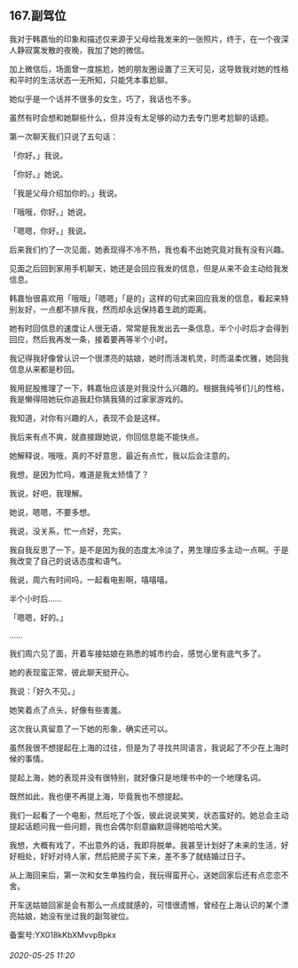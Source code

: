 ## 167.副驾位
我对于韩嘉怡的印象和描述仅来源于父母给我发来的一张照片，终于，在一个夜深人静寂寞发散的夜晚，我加了她的微信。


加上微信后，场面曾一度尴尬，她的朋友圈设置了三天可见，这导致我对她的性格和平时的生活状态一无所知，只能凭本事尬聊。


她似乎是一个话并不很多的女生，巧了，我话也不多。


虽然有时会想和她聊些什么，但并没有太足够的动力去专门思考尬聊的话题。


第一次聊天我们只说了五句话：


「你好。」我说。


「你好。」她说。


「我是父母介绍加你的。」我说。


「哦哦，你好。」她说。


「嗯嗯，你好。」我说。


后来我们约了一次见面，她表现得不冷不热，我也看不出她究竟对我有没有兴趣。


见面之后回到家用手机聊天，她还是会回应我发的信息，但是从来不会主动给我发信息。


韩嘉怡很喜欢用「哦哦」「嗯嗯」「是的」这样的句式来回应我发的信息，看起来特别友好，一点都不排斥我，然而却永远保持着生疏的距离。


她有时回信息的速度让人很无语，常常是我发出去一条信息，半个小时后才会得到回应，然后我再发一条，接着要再等半个小时。


我记得我好像曾认识一个很漂亮的姑娘，她时而活泼机灵，时而温柔优雅，她回我信息从来都是秒回。


我用屁股推理了一下，韩嘉怡应该是对我没什么兴趣的。根据我纯爷们儿的性格，我是懒得陪她玩你追我赶你猜我猜的过家家游戏的。


我知道，对你有兴趣的人，表现不会是这样。


我后来有点不爽，就直接跟她说，你回信息能不能快点。


她解释说，哦哦，真的不好意思，最近有点忙，我以后会注意的。


我想，是因为忙吗，难道是我太矫情了？


我说，好吧，我理解。


她说，嗯嗯，不要多想。


我说，没关系，忙一点好，充实。


我自我反思了一下，是不是因为我的态度太冷淡了，男生理应多主动一点啊。于是我改变了自己的说话态度和语气。


我说，周六有时间吗，一起看电影啊，嘻嘻嘻。


半个小时后……


「嗯嗯，好的。」


……


我们周六见了面，开着车接姑娘在熟悉的城市约会，感觉心里有底气多了。


她的表现蛮正常，彼此聊天挺开心。


我说：「好久不见。」


她笑着点了点头，好像有些害羞。


这次我认真留意了一下她的形象，确实还可以。


虽然我很不想提起在上海的过往，但是为了寻找共同语言，我说起了不少在上海时候的事情。


提起上海，她的表现并没有很特别，就好像只是地理书中的一个地理名词。


既然如此，我也便不再提上海，毕竟我也不想提起。


我们一起看了一个电影，然后吃了个饭，彼此说说笑笑，状态蛮好的。她总会主动提起话题问我一些问题，我也会偶尔刻意幽默逗得她哈哈大笑。


我想，大概有戏了，不出意外的话，我即将脱单。我甚至计划好了未来的生活，好好相处，好好对待人家，然后把房子买下来，差不多了就结婚过日子。


从上海回来后，第一次和女生单独约会，我玩得蛮开心，送她回家后还有点恋恋不舍。


开车送姑娘回家是会有那么一点成就感的，可惜很遗憾，曾经在上海认识的某个漂亮姑娘，她没有坐过我的副驾驶位。


备案号:YX018kKbXMvvpBpkx


###### 2020-05-25 11:20
